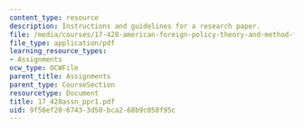 ```yaml
---
content_type: resource
description: Instructions and guidelines for a research paper.
file: /media/courses/17-428-american-foreign-policy-theory-and-method-fall-2004/9f50ef2067433d50bca268b9c058f95c_17_428assn_ppr1.pdf
file_type: application/pdf
learning_resource_types:
- Assignments
ocw_type: OCWFile
parent_title: Assignments
parent_type: CourseSection
resourcetype: Document
title: 17_428assn_ppr1.pdf
uid: 9f50ef20-6743-3d50-bca2-68b9c058f95c
---
```


